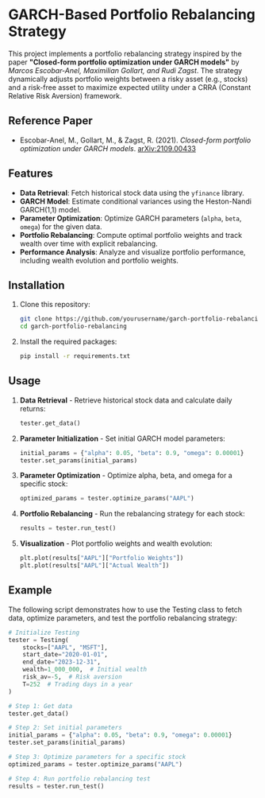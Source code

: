 # GARCH-Based Portfolio Rebalancing Strategy
This project implements a portfolio rebalancing strategy inspired by the paper **"Closed-form portfolio optimization under GARCH models"** by *Marcos Escobar-Anel, Maximilian Gollart, and Rudi Zagst*. The strategy dynamically adjusts portfolio weights between a risky asset (e.g., stocks) and a risk-free asset to maximize expected utility under a CRRA (Constant Relative Risk Aversion) framework.


## Reference Paper
- Escobar-Anel, M., Gollart, M., & Zagst, R. (2021). *Closed-form portfolio optimization under GARCH models*. [arXiv:2109.00433](https://arxiv.org/abs/2109.00433)


## Features
- **Data Retrieval**: Fetch historical stock data using the `yfinance` library.
- **GARCH Model**: Estimate conditional variances using the Heston-Nandi GARCH(1,1) model.
- **Parameter Optimization**: Optimize GARCH parameters (`alpha`, `beta`, `omega`) for the given data.
- **Portfolio Rebalancing**: Compute optimal portfolio weights and track wealth over time with explicit rebalancing.
- **Performance Analysis**: Analyze and visualize portfolio performance, including wealth evolution and portfolio weights.


## Installation

1. Clone this repository:
   ```bash
   git clone https://github.com/yourusername/garch-portfolio-rebalancing.git
   cd garch-portfolio-rebalancing
2. Install the required packages:
   ```bash
   pip install -r requirements.txt


## Usage

1. **Data Retrieval** - Retrieve historical stock data and calculate daily returns:
   ```python
   tester.get_data()
2. **Parameter Initialization** - Set initial GARCH model parameters:
   ```python
   initial_params = {"alpha": 0.05, "beta": 0.9, "omega": 0.00001}
   tester.set_params(initial_params)
3. **Parameter Optimization** - Optimize alpha, beta, and omega for a specific stock:
   ```python
   optimized_params = tester.optimize_params("AAPL")
4. **Portfolio Rebalancing** - Run the rebalancing strategy for each stock:
   ```python
   results = tester.run_test()
5. **Visualization** - Plot portfolio weights and wealth evolution:
   ```python
   plt.plot(results["AAPL"]["Portfolio Weights"])
   plt.plot(results["AAPL"]["Actual Wealth"])


## Example

The following script demonstrates how to use the Testing class to fetch data, optimize parameters, and test the portfolio rebalancing strategy:
  ```python
  # Initialize Testing
  tester = Testing(
      stocks=["AAPL", "MSFT"],
      start_date="2020-01-01",
      end_date="2023-12-31",
      wealth=1_000_000,  # Initial wealth
      risk_av=-5,  # Risk aversion
      T=252  # Trading days in a year
  )
  
  # Step 1: Get data
  tester.get_data()
  
  # Step 2: Set initial parameters
  initial_params = {"alpha": 0.05, "beta": 0.9, "omega": 0.00001}
  tester.set_params(initial_params)
  
  # Step 3: Optimize parameters for a specific stock
  optimized_params = tester.optimize_params("AAPL")
  
  # Step 4: Run portfolio rebalancing test
  results = tester.run_test()
